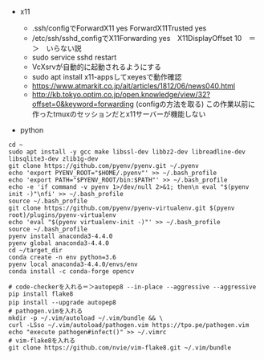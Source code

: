 + x11
    + .ssh/configでForwardX11 yes ForwardX11Trusted yes
    + /etc/ssh/sshd_configでX11Forwarding yes　X11DisplayOffset 10　＝＞　いらない説
    + sudo service sshd restart
    + VcXsrvが自動的に起動されるようにする
    + sudo apt install x11-appsしてxeyesで動作確認
    + https://www.atmarkit.co.jp/ait/articles/1812/06/news040.html
    + http://kb.tokyo.optim.co.jp/open.knowledge/view/32?offset=0&keyword=forwarding (configの方法を取る)
    この作業以前に作ったtmuxのセッションだとx11サーバーが機能しない

+ python
~~~
cd ~
sudo apt install -y gcc make libssl-dev libbz2-dev libreadline-dev libsqlite3-dev zlib1g-dev
git clone https://github.com/pyenv/pyenv.git ~/.pyenv
echo 'export PYENV_ROOT="$HOME/.pyenv"' >> ~/.bash_profile
echo 'export PATH="$PYENV_ROOT/bin:$PATH"' >> ~/.bash_profile
echo -e 'if command -v pyenv 1>/dev/null 2>&1; then\n eval "$(pyenv init -)"\nfi' >> ~/.bash_profile
source ~/.bash_profile
git clone https://github.com/pyenv/pyenv-virtualenv.git $(pyenv root)/plugins/pyenv-virtualenv
echo 'eval "$(pyenv virtualenv-init -)"' >> ~/.bash_profile
source ~/.bash_profile
pyenv install anaconda3-4.4.0
pyenv global anaconda3-4.4.0 
cd ~/target_dir
conda create -n env python=3.6
pyenv local anaconda3-4.4.0/envs/env
conda install -c conda-forge opencv
~~~
~~~
# code-checkerを入れる＝＞autopep8 --in-place --aggressive --aggressive
pip install flake8
pip install --upgrade autopep8　
# pathogen.vimを入れる
mkdir -p ~/.vim/autoload ~/.vim/bundle && \
curl -LSso ~/.vim/autoload/pathogen.vim https://tpo.pe/pathogen.vim
echo "execute pathogen#infect()" >> ~/.vimrc
# vim-flake8を入れる
git clone https://github.com/nvie/vim-flake8.git ~/.vim/bundle
~~~
